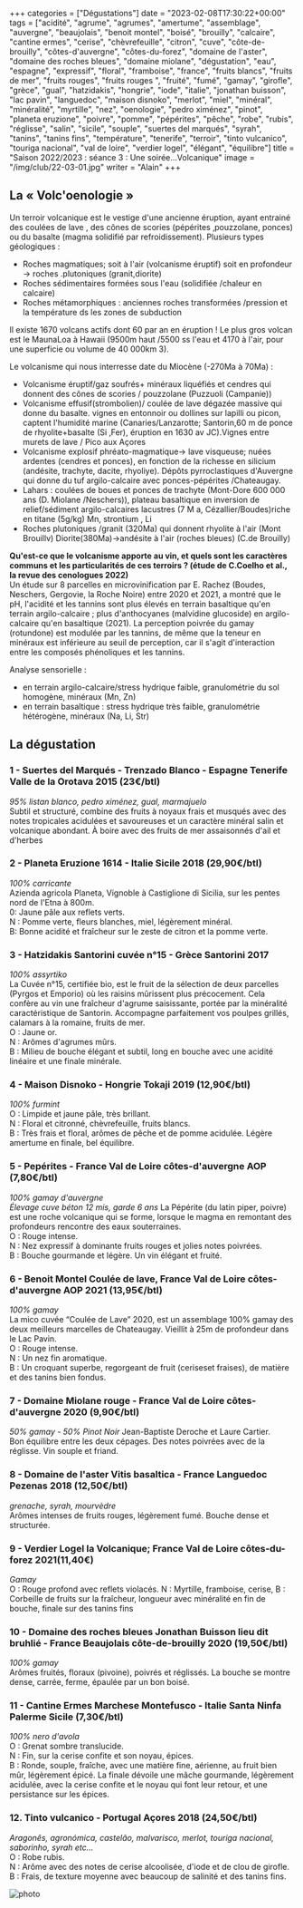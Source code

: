 +++
categories = ["Dégustations"]
date = "2023-02-08T17:30:22+00:00"
tags = ["acidité", "agrume", "agrumes", "amertume", "assemblage", "auvergne", "beaujolais", "benoit montel", "boisé", "brouilly", "calcaire", "cantine ermes", "cerise", "chèvrefeuille", "citron", "cuve", "côte-de-brouilly", "côtes-d'auvergne", "côtes-du-forez", "domaine de l'aster", "domaine des roches bleues", "domaine miolane", "dégustation", "eau", "espagne", "expressif", "floral", "framboise", "france", "fruits blancs", "fruits de mer", "fruits rouges", "fruits rouges ", "fruité", "fumé", "gamay", "girofle", "grèce", "gual", "hatzidakis", "hongrie", "iode", "italie", "jonathan buisson", "lac pavin", "languedoc", "maison disnoko", "merlot", "miel", "minéral", "minéralité", "myrtille", "nez", "oenologie", "pedro ximénez", "pinot", "planeta eruzione", "poivre", "pomme", "pépérites", "pêche", "robe", "rubis", "réglisse", "salin", "sicile", "souple", "suertes del marqués", "syrah", "tanins", "tanins fins", "température", "tenerife", "terroir", "tinto vulcanico", "touriga nacional", "val de loire", "verdier logel", "élégant", "équilibre"]
title = "Saison 2022/2023 : séance 3 : Une soirée...Volcanique"
image = "/img/club/22-03-01.jpg"
writer = "Alain"
+++

## La « Volc'oenologie »

Un terroir volcanique est le vestige d'une ancienne éruption, ayant entrainé des coulées de lave , des cônes de scories (pépérites ‚pouzzolane, ponces) ou du basalte (magma solidifié par refroidissement). Plusieurs types géologiques :

* Roches magmatiques; soit à l'air (volcanisme éruptif) soit en profondeur -> roches .plutoniques (granit,diorite)
* Roches sédimentaires formées sous l'eau (solidifiée /chaleur en calcaire)
* Roches métamorphiques : anciennes roches transformées /pression et la température ds les zones de subduction

Il existe 1670 volcans actifs dont 60 par an en éruption ! Le plus gros volcan est le MaunaLoa à Hawaii (9500m haut /5500 ss l'eau et 4170 à l'air, pour une superficie ou volume de 40 000km 3).  

Le volcanisme qui nous interresse date du Miocène (-270Ma à 70Ma) :

* Volcanisme éruptif/gaz soufrés+ minéraux liquéfiés et cendres qui donnent des cônes de scories / pouzzolane (Puzzuoli (Campanie))
* Volcanisme effusif(strombolien)/ coulée de lave dégazée massive qui donne du  basalte. vignes en entonnoir ou dollines sur lapilli ou picon, captent l'humidité marine (Canaries/Lanzarotte; Santorin,60 m de ponce de rhyolite+basalte (Si ‚Fer), éruption en 1630 av JC).Vignes entre murets de lave / Pico aux Açores
* Volcanisme explosif phréato-magmatique-> lave visqueuse; nuées ardentes (cendres et ponces), en fonction de la richesse en silicium (andésite, trachyte, dacite, rhyoliye). Dépôts pyrroclastiques d'Auvergne qui donne du tuf argilo-calcaire avec ponces-pépérites /Chateaugay.
* Lahars : coulées de boues et ponces de trachyte (Mont-Dore 600 000 ans (D. Miolane /Neschers)), plateau basaltique en inversion de relief/sédiment argilo-calcaires lacustres (7 M a, Cézallier/Boudes)riche en titane (5g/kg) Mn, strontium , Li
* Roches plutoniques /granit (320Ma) qui donnent rhyolite à l'air (Mont Brouillv) Diorite(380Ma)->andésite à l'air (roches bleues) (C.de Brouilly)

**Qu'est-ce que le volcanisme apporte au vin‚ et quels sont les caractères communs et les particularités de ces terroirs ? (étude de C.Coelho et al., la revue des cenologues 2022)**  
Un étude sur 8 parcelles en microvinification par E. Rachez (Boudes, Neschers, Gergovie, la Roche Noire) entre 2020 et 2021, a montré que le pH, l'acidité et les tannins sont plus élevés en terrain basaltique qu'en terrain argilo-calcaire ; plus d'anthocyanes (malvidine glucoside) en argilo-calcaire qu'en basaltique (2021). La perception poivrée du gamay (rotundone) est modulée par les tannins, de même que la teneur en minéraux est inférieure au seuil de perception, car il s'agit d'interaction entre les composés phénoliques et les tannins.  

Analyse sensorielle :

* en terrain argilo-calcaire/stress hydrique faible, granulométrie du sol homogène, minéraux (Mn, Zn)
* en terrain basaltique : stress hydrique très faible, granulométrie hétérogène, minéraux (Na, Li, Str)

## La dégustation

### 1 - Suertes del Marqués - Trenzado Blanco - Espagne Tenerife Valle de la Orotava 2015 (23€/btl)

_95% listan blanco, pedro ximénez, gual, marmajuelo_  
Subtil et structuré, combine des fruits à noyaux frais et musqués avec des notes tropicales acidulées et savoureuses et un caractère minéral salin et volcanique abondant. À boire avec des fruits de mer assaisonnés d'ail et d'herbes

### 2 - Planeta Eruzione 1614 - Italie Sicile 2018 (29,90€/btl)

_100% carricante_  
Azienda agricola Planeta, Vignoble à Castiglione di Sicilia, sur les pentes nord de l'Etna à 800m.  
0: Jaune pâle aux reflets verts.  
N : Pomme verte, fleurs blanches, miel, légèrement minéral.  
B: Bonne acidité et fraîcheur sur le zeste de citron et la pomme verte.

### 3 - Hatzidakis Santorini cuvée n°15 - Grèce Santorini 2017

_100% assyrtiko_  
La Cuvée n°15, certifiée bio, est le fruit de la sélection de deux parcelles (Pyrgos et Emporio) où les raisins mûrissent plus précocement. Cela confère au vin une fraîcheur d'agrume saisissante, portée par la minéralité caractéristique de Santorin. Accompagne parfaitement vos poulpes grillés, calamars à la romaine, fruits de mer.  
O : Jaune or.  
N : Arômes d'agrumes mûrs.  
B : Milieu de bouche élégant et subtil, long en bouche avec une acidité linéaire et une finale minérale.

### 4 - Maison Disnoko - Hongrie Tokaji 2019 (12,90€/btl)

_100% furmint_  
O : Limpide et jaune pâle, très brillant.  
N : Floral et citronné, chèvrefeuille, fruits blancs.  
B : Très frais et floral, arômes de pêche et de pomme acidulée. Légère amertume en finale, bel équilibre.

### 5 - Pepérites - France Val de Loire côtes-d'auvergne AOP (7,80€/btl)

_100% gamay d'auvergne_  
_Élevage cuve béton 12 mis, garde 6 ans_
La Pépérite (du latin piper, poivre) est une roche volcanique qui se forme, lorsque le magma en remontant des profondeurs rencontre des eaux souterraines.  
O : Rouge intense.  
N : Nez expressif à dominante fruits rouges et jolies notes poivrées.  
B : Bouche gourmande et légère. Un vin élégant et fruité.

### 6 - Benoit Montel Coulée de lave, France Val de Loire côtes-d'auvergne AOP 2021 (13,95€/btl)

_100% gamay_  
La mico cuvée “Coulée de Lave” 2020, est un assemblage 100% gamay des deux meilleurs marcelles de Chateaugay. Vieillit à 25m de profondeur dans le Lac Pavin.  
O : Rouge intense.  
N : Un nez fin aromatique.  
B : Un croquant superbe, regorgeant de fruit (ceriseset fraises), de matière et des tanins bien fondus.

### 7 - Domaine Miolane rouge - France Val de Loire côtes-d'auvergne 2020 (9,90€/btl)

_50% gamay - 50% Pinot Noir_
Jean-Baptiste Deroche et Laure Cartier.  
Bon équilibre entre les deux cépages. Des notes poivrées avec de la réglisse. Vin souple et friand.

### 8 - Domaine de l'aster Vitis basaltica - France Languedoc Pezenas 2018 (12,50€/btl)

_grenache‚ syrah, mourvèdre_  
Arômes intenses de fruits rouges, légèrement fumé. Bouche dense et structurée.

### 9 - Verdier Logel la Volcanique; France Val de Loire côtes-du-forez 2021(11,40€)

_Gamay_  
O : Rouge profond avec reflets violacés.
N : Myrtille, framboise, cerise,
B : Corbeille de fruits sur la fraîcheur, longueur avec minéralité en fin de bouche, finale sur des tanins fins

### 10 - Domaine des roches bleues Jonathan Buisson lieu dit bruhlié - France Beaujolais côte-de-brouilly 2020 (19,50€/btl)

_100% gamay_  
Arômes fruités, floraux (pivoine), poivrés et réglissés. La bouche se montre dense, carrée, ferme, épaulée par un bon boisé. 

### 11 - Cantine Ermes Marchese Montefusco - Italie Santa Ninfa Palerme Sicile (7,30€/btl)

_100% nero d'avola_  
O : Grenat sombre translucide.  
N : Fin, sur la cerise confite et son noyau, épices.  
B : Ronde, souple, fraîche, avec une matière fine, aérienne, au fruit bien mûr, légèrement épicé. La finale dévoile une mâche gourmande, légèrement acidulée, avec la cerise confite et le noyau qui font leur retour, et une persistance sur les épices.

### 12. Tinto vulcanico  - Portugal Açores 2018 (24,50€/btl)

_Aragonês, agronómica, castelão, malvarisco, merlot, touriga nacional, saborinho, syrah etc..._  
O : Robe rubis.  
N : Arôme avec des notes de cerise alcoolisée, d'iode et de clou de girofle.  
B : Frais, de texture moyenne avec beaucoup de salinité et des tanins fins.

![photo][1]

[1]: /img/club/22-03-01.jpg
